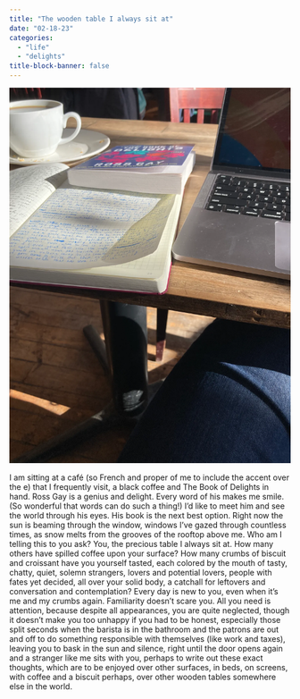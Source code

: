 ```yaml
---
title: "The wooden table I always sit at"
date: "02-18-23"
categories:
  - "life"
  - "delights"
title-block-banner: false
---
```


![](photos/table.webp)

I am sitting at a café (so French and proper of me to include the accent over the e) that I frequently visit, a black coffee and The Book of Delights in hand. Ross Gay is a genius and delight. Every word of his makes me smile. (So wonderful that words can do such a thing!) I’d like to meet him and see the world through his eyes. His book is the next best option. Right now the sun is beaming through the window, windows I’ve gazed through countless times, as snow melts from the grooves of the rooftop above me. Who am I telling this to you ask? You, the precious table I always sit at. How many others have spilled coffee upon your surface? How many crumbs of biscuit and croissant have you yourself tasted, each colored by the mouth of tasty, chatty, quiet, solemn strangers, lovers and potential lovers, people with fates yet decided, all over your solid body, a catchall for leftovers and conversation and contemplation? Every day is new to you, even when it’s me and my crumbs again. Familiarity doesn’t scare you. All you need is attention, because despite all appearances, you are quite neglected, though it doesn’t make you too unhappy if you had to be honest, especially those split seconds when the barista is in the bathroom and the patrons are out and off to do something responsible with themselves (like work and taxes), leaving you to bask in the sun and silence, right until the door opens again and a stranger like me sits with you, perhaps to write out these exact thoughts, which are to be enjoyed over other surfaces, in beds, on screens, with coffee and a biscuit perhaps, over other wooden tables somewhere else in the world.